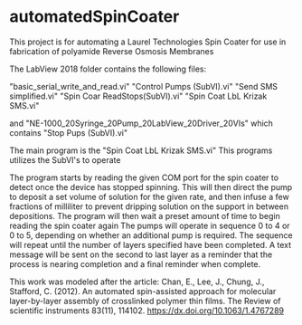 # automatedSpinCoater
This project is for automating a Laurel Technologies Spin Coater for use in fabrication of polyamide Reverse Osmosis Membranes

The LabView 2018 folder contains the following files:

"basic_serial_write_and_read.vi"
"Control Pumps (SubVI).vi"
"Send SMS simplified.vi"
"Spin Coar ReadStops(SubVI).vi"
"Spin Coat LbL Krizak SMS.vi"

and
"NE-1000_20Syringe_20Pump_20LabView_20Driver_20VIs"
which contains "Stop Pups (SubVI).vi"

The main program is the "Spin Coat LbL Krizak SMS.vi"
This programs utilizes the SubVI's to operate

The program starts by reading the given COM port for the spin coater to detect once the device has stopped spinning.
This will then direct the pump to deposit a set volume of solution for the given rate, and then infuse a few fractions of milliliter to prevent dripping solution on the support in between depositions.
The program will then wait a preset amount of time to begin reading the spin coater again
The pumps will operate in sequence 0 to 4 or 0 to 5, depending on whether an additional pump is required.
The sequence will repeat until the number of layers specified have been completed.
A text message will be sent on the second to last layer as a reminder that the process is nearing completion and a final reminder when complete.

This work was modeled after the article:
Chan, E., Lee, J., Chung, J., Stafford, C. (2012). An automated spin-assisted approach for molecular layer-by-layer assembly of crosslinked polymer thin films. The Review of scientific instruments  83(11), 114102. https://dx.doi.org/10.1063/1.4767289
